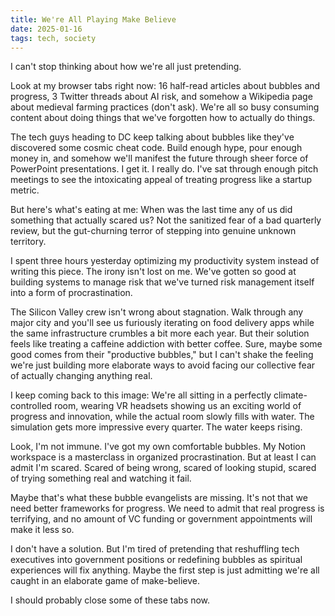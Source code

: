 ```yaml
---
title: We're All Playing Make Believe
date: 2025-01-16
tags: tech, society
---
```


I can't stop thinking about how we're all just pretending.

Look at my browser tabs right now: 16 half-read articles about bubbles and progress, 3 Twitter threads about AI risk, and somehow a Wikipedia page about medieval farming practices (don't ask). We're all so busy consuming content about doing things that we've forgotten how to actually do things.

The tech guys heading to DC keep talking about bubbles like they've discovered some cosmic cheat code. Build enough hype, pour enough money in, and somehow we'll manifest the future through sheer force of PowerPoint presentations. I get it. I really do. I've sat through enough pitch meetings to see the intoxicating appeal of treating progress like a startup metric.

But here's what's eating at me: When was the last time any of us did something that actually scared us? Not the sanitized fear of a bad quarterly review, but the gut-churning terror of stepping into genuine unknown territory.

I spent three hours yesterday optimizing my productivity system instead of writing this piece. The irony isn't lost on me. We've gotten so good at building systems to manage risk that we've turned risk management itself into a form of procrastination.

The Silicon Valley crew isn't wrong about stagnation. Walk through any major city and you'll see us furiously iterating on food delivery apps while the same infrastructure crumbles a bit more each year. But their solution feels like treating a caffeine addiction with better coffee. Sure, maybe some good comes from their "productive bubbles," but I can't shake the feeling we're just building more elaborate ways to avoid facing our collective fear of actually changing anything real.

I keep coming back to this image: We're all sitting in a perfectly climate-controlled room, wearing VR headsets showing us an exciting world of progress and innovation, while the actual room slowly fills with water. The simulation gets more impressive every quarter. The water keeps rising.

Look, I'm not immune. I've got my own comfortable bubbles. My Notion workspace is a masterclass in organized procrastination. But at least I can admit I'm scared. Scared of being wrong, scared of looking stupid, scared of trying something real and watching it fail.

Maybe that's what these bubble evangelists are missing. It's not that we need better frameworks for progress. We need to admit that real progress is terrifying, and no amount of VC funding or government appointments will make it less so.

I don't have a solution. But I'm tired of pretending that reshuffling tech executives into government positions or redefining bubbles as spiritual experiences will fix anything. Maybe the first step is just admitting we're all caught in an elaborate game of make-believe.

I should probably close some of these tabs now.
